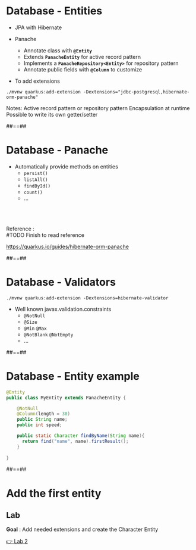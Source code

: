 <!-- .slide: class="with-code" -->
# Database - Entities

- JPA with Hibernate 
- Panache
  - Annotate class with **```@Entity```**
  - Extends **```PanacheEntity```** for active record pattern
  - Implements a **```PanacheRepository<Entity>```** for repository pattern
  - Annotate public fields with **```@Column```** to customize

- To add extensions 
```shell
./mvnw quarkus:add-extension -Dextensions="jdbc-postgresql,hibernate-orm-panache"
```

Notes:
Active record pattern or repository pattern
Encapsulation at runtime
Possible to write its own getter/setter

##==##
<!-- .slide: class="with-code" -->
# Database - Panache

- Automatically provide methods on entities
  - ```persist()```
  - ```listAll()```
  - ```findById()```
  - ```count()```
  - ...

<br>
<br>
<br>
Reference : <br> 
#TODO Finish to read reference

https://quarkus.io/guides/hibernate-orm-panache


##==##
<!-- .slide: class="with-code" -->
# Database - Validators

```shell
./mvnw quarkus:add-extension -Dextensions=hibernate-validator
```
- Well known javax.validation.constraints
  - ```@NotNull```
  - ```@Size```
  - ```@Min``` ```@Max```
  - ```@NotBlank``` ```@NotEmpty```
  - ...

##==##
<!-- .slide: class="with-code" -->
# Database - Entity example

```java
@Entity
public class MyEntity extends PanacheEntity {

    @NotNull
    @Column(length = 30)
    public String name;
    public int speed;

    public static Character findByName(String name){
      return find("name", name).firstResult();
    }
    
}
```


##==##
<!-- .slide: class="exercice" -->
# Add the first entity
## Lab

**Goal** : Add needed extensions and create the Character Entity

[👉 Lab 2](https://github.com/sfeir-open-source/sfeir-school-quarkus/blob/speaker/steps/01.06-database/README.md)
